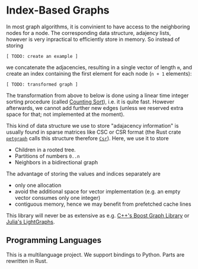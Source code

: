 Index-Based Graphs
==================

In most graph algorithms, it is convinient to have access to the neighboring nodes for a node.
The corresponding data structure, adajency lists, however is very inpractical to efficiently store in memory.
So instead of storing
```
[ TODO: create an example ]
```
we concatenate the adjacencies, resulting in a single vector of length `m`, and create an index containing the first element for each node (`n + 1` elements):
```
[ TODO: transformed graph ]
```
The transformation from above to below is done using a linear time integer sorting procedure (called [Counting Sort](https://en.wikipedia.org/wiki/Counting_sort)), i.e. it is quite fast.
However afterwards, we cannot add further new edges (unless we reserved extra space for that; not implemented at the moment).


This kind of data structure we use to store "adajacency information" is usually found in sparse matrices like CSC or CSR format (the Rust crate
[`petgraph`](https://github.com/bluss/petgraph)
calls this structure therefore 
[`Csr`](https://docs.rs/petgraph/0.4.13/petgraph/csr/struct.Csr.html)).
Here, we use it to store
- Children in a rooted tree.
- Partitions of numbers `0..n`
- Neighbors in a bidirectional graph

The advantage of storing the values and indices separately are
- only one allocation 
- avoid the additional space for vector implementation (e.g. an empty vector consumes only one integer)
- contiguous memory, hence we may benefit from prefetched cache lines

This library will never be as extensive as e.g. 
[C++'s Boost Graph Library](https://www.boost.org/doc/libs/1_69_0/libs/graph/doc/index.htlm) or
[Julia's LightGraphs](https://github.com/JuliaGraphs/LightGraphs.jl).


Programming Languages
---------------------

This is a multilanguage project.
We support bindings to Python.
Parts are rewritten in Rust.

